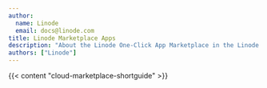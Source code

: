 ```yaml
---
author:
  name: Linode
  email: docs@linode.com
title: Linode Marketplace Apps
description: "About the Linode One-Click App Marketplace in the Linode Cloud Manager."
authors: ["Linode"]
---
```


{{< content "cloud-marketplace-shortguide" >}}
